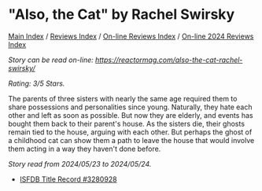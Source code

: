 # "Also, the Cat" by Rachel Swirsky

[Main Index](../../../README.md) / [Reviews Index](../../README.md) / [On-line Reviews Index](../README.md) / [On-line 2024 Reviews Index](README.md)

*Story can be read on-line: <https://reactormag.com/also-the-cat-rachel-swirsky/>*

*Rating: 3/5 Stars.*

The parents of three sisters with nearly the same age required them to share possessions and personalities since young. Naturally, they hate each other and left as soon as possible. But now they are elderly, and events has bought them back to their parent's house. As the sisters die, their ghosts remain tied to the house, arguing with each other. But perhaps the ghost of a childhood cat can show them a path to leave the house that would involve them acting in a way they haven't done before.

*Story read from 2024/05/23 to 2024/05/24.*

- [ISFDB Title Record #3280928](https://www.isfdb.org/cgi-bin/title.cgi?3280928)
